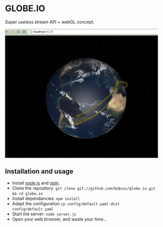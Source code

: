 GLOBE.IO
========

Super useless stream API + webGL concept.

![Screenshot](https://github.com/bobuss/globe.io/raw/master/doc/globe.io.png)

Installation and usage
----------------------

- Install [node.js](http://nodejs.org/) and [npm](http://npmjs.org/).
- Clone the repository: `git clone git://github.com/bobuss/globe.io.git && cd globe.io`
- Install dependancies: `npm install`
- Adapt the configuration `cp config/default.yaml-dist config/default.yaml`
- Start the server: `node server.js`
- Open your web browser, and waste your time...

